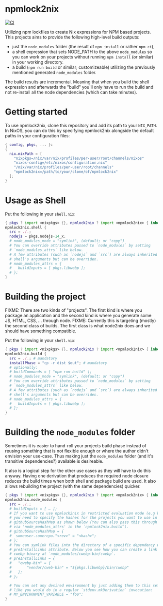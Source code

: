 # npmlock2nix
[![CI](https://github.com/Tweag/npmlock2nix/workflows/Tests/badge.svg)](https://github.com/andir/npmlock2nix/actions)

Utilizing npm lockfiles to create Nix expressions for NPM based projects. This
projects aims to provide the following high-level build outputs:

* just the `node_modules` folder (the result of `npm install` or rather `npm ci`),
* a shell expression that sets NODE_PATH to the above `node_modules` so you can work on your projects without running `npm install` (or similar) in your working directory.
* a build (`npm run build` or similar; customizeable) utilizing the previously mentioned generated `node_modules` folder.

The build results are incremental. Meaning that when you build the shell
expression and afterwards the "build" you'll only have to run the build and not
re-install all the node dependencies (which can take minutes).

# Getting started

To use npmlock2nix, clone this repository and add its path to your `NIX_PATH`. In NixOS, you can do this by specifying npmlock2nix alongside the default paths in your configuration files:

```nix
{ config, pkgs, ... }:
{
  nix.nixPath = [
    "nixpkgs=/nix/var/nix/profiles/per-user/root/channels/nixos"
    "nixos-config=/etc/nixos/configuration.nix"
    "/nix/var/nix/profiles/per-user/root/channels"
    "npmlock2nix=/path/to/your/clone/of/npmlock2nix"
  ];
}
```


# Usage as Shell

Put the following in your `shell.nix`:

```nix
{ pkgs ? import <nixpkgs> {}, npmlock2nix ? import <npmlock2nix> { inherit pkgs; } }:
npmlock2nix.shell {
  src = ./.;
  nodejs = pkgs.nodejs-14_x;
  # node_modules_mode = "symlink", (default; or "copy")
  # You can override attributes passed to `node_modules` by setting
  # `node_modules_attrs` like below.
  # A few attributes (such as `nodejs` and `src`) are always inherited from the
  # shell's arguments but can be overriden.
  # node_modules_attrs = {
  #   buildInputs = [ pkgs.libwebp ];
  # };
}
```

# Building the project

FIXME: There are two kinds of "projects". The first kind is where you package an application and the second kind is where you generate some JS, HTML, CSS, … through node.
FIXME: Currently this is targeting (mostly) the second class of builds. The first class is what node2nix does and we should have something compatible.

Put the following in your `shell.nix`:

```nix
{ pkgs ? import <nixpkgs> {}, npmlock2nix ? import <npmlock2nix> { inherit pkgs; } }:
npmlock2nix.build {
  src = ./.; # mandatory
  installPhase = "cp -r dist $out"; # mandatory
  # optionally:
  # buildCommands = [ "npm run build" ];
  # node_modules_mode = "symlink", (default; or "copy")
  # You can override attributes passed to `node_modules` by setting
  # `node_modules_attrs` like below.
  # A few attributes (such as `nodejs` and `src`) are always inherited from the
  # shell's arguments but can be overriden.
  # node_modules_attrs = {
  #   buildInputs = [ pkgs.libwebp ];
  # };
}
```

# Building the `node_modules` folder

Sometimes it is easier to hand-roll your projects build phase instead of
reusing something that is not flexible enough or where the author didn't
envision your use-case. Thus making just the `node_modules` folder (and it's
transitive dependencies?) available is desireable.

It also is a logical step for the other use cases as they will have to do this
anyway. Having one derivation that produces the required node closure reduces
the build times when both shell and package build are used. It also allows
rebuilding the project (with the same dependencies) quicker.


```nix
{ pkgs ? import <nixpkgs> {}, npmlock2nix ? import <npmlock2nix> { inherit pkgs; } }:
npmlock2nix.node_modules {
  src = ./.;
  # buildInputs = [ … ];
  # If you want to use npmlock2nix in restricted evaluation mode (e.g hydra)
  # you need to specify the hashes for the projects you want to use in a
  # githubSourceHashMap as shown below (You can also pass this through
  # via 'node_modules_attrs' in the `npmlock2nix.build`).
  # githubSourceHashMap = {
  #  someuser.somerepo."<rev>" = "<hash>";
  # };
  # You can symlink files into the directory of a specific dependency using the
  # preInstallLinks attribute. Below you see how you can create a link to the
  # cwebp binary at `node_modules/cwebp-bin/cwebp`.
  # preInstallLinks = {
  #   "cwebp-bin" = {
  #       "vendor/cweb-bin" = "${pkgs.libwebp}/bin/cwebp"
  #   };
  # };

  # You can set any desired environment by just adding them to this set just
  # like you would do in a regular `stdenv.mkDerivation` invocation:
  # MY_ENVIRONMENT_VARIABLE = "foo";
}
```

